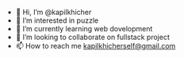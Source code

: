 - 👋 Hi, I’m @kapilkhicher
- 👀 I’m interested in puzzle
- 🌱 I’m currently learning  web dovelopment
- 💞️ I’m looking to collaborate on fullstack project
- 📫 How to reach me kapilkhicherself@gmail.com

<!---
kapilkhicher/kapilkhicher is a ✨ special ✨ repository because its `README.md` (this file) appears on your GitHub profile.
You can click the Preview link to take a look at your changes.
--->
